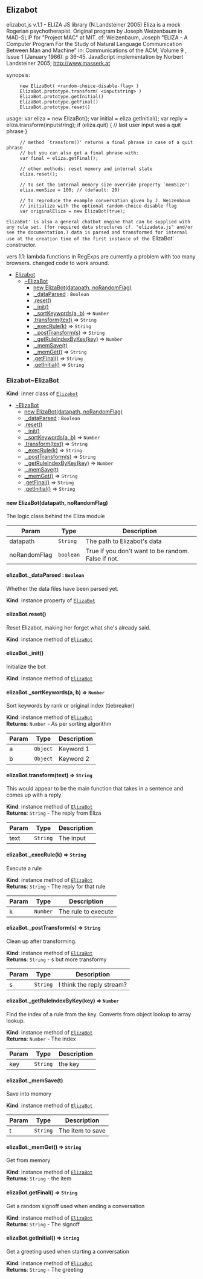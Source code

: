 <a name="eliza.module_Elizabot"></a>
## Elizabot
elizabot.js v.1.1 - ELIZA JS library (N.Landsteiner 2005)
  Eliza is a mock Rogerian psychotherapist.
  Original program by Joseph Weizenbaum in MAD-SLIP for "Project MAC" at MIT.
  cf: Weizenbaum, Joseph "ELIZA - A Computer Program For the Study of Natural Language
      Communication Between Man and Machine"
      in: Communications of the ACM; Volume 9 , Issue 1 (January 1966): p 36-45.
  JavaScript implementation by Norbert Landsteiner 2005; <http://www.masserk.at>

  synopsis:

         new ElizaBot( <random-choice-disable-flag> )
         ElizaBot.prototype.transform( <inputstring> )
         ElizaBot.prototype.getInitial()
         ElizaBot.prototype.getFinal()
         ElizaBot.prototype.reset()

  usage: var eliza = new ElizaBot();
         var initial = eliza.getInitial();
         var reply = eliza.transform(inputstring);
         if (eliza.quit) {
             // last user input was a quit phrase
         }

         // method `transform()' returns a final phrase in case of a quit phrase
         // but you can also get a final phrase with:
         var final = eliza.getFinal();

         // other methods: reset memory and internal state
         eliza.reset();

         // to set the internal memory size override property `memSize':
         eliza.memSize = 100; // (default: 20)

         // to reproduce the example conversation given by J. Weizenbaum
         // initialize with the optional random-choice-disable flag
         var originalEliza = new ElizaBot(true);

  `ElizaBot' is also a general chatbot engine that can be supplied with any rule set.
  (for required data structures cf. "elizadata.js" and/or see the documentation.)
  data is parsed and transformed for internal use at the creation time of the
  first instance of the `ElizaBot' constructor.

  vers 1.1: lambda functions in RegExps are currently a problem with too many browsers.
            changed code to work around.


* [Elizabot](#eliza.module_Elizabot)
  * [~ElizaBot](#eliza.module_Elizabot..ElizaBot)
    * [new ElizaBot(datapath, noRandomFlag)](#new_eliza.module_Elizabot..ElizaBot_new)
    * [._dataParsed](#eliza.module_Elizabot..ElizaBot+_dataParsed) : <code>Boolean</code>
    * [.reset()](#eliza.module_Elizabot..ElizaBot+reset)
    * [._init()](#eliza.module_Elizabot..ElizaBot+_init)
    * [._sortKeywords(a, b)](#eliza.module_Elizabot..ElizaBot+_sortKeywords) ⇒ <code>Number</code>
    * [.transform(text)](#eliza.module_Elizabot..ElizaBot+transform) ⇒ <code>String</code>
    * [._execRule(k)](#eliza.module_Elizabot..ElizaBot+_execRule) ⇒ <code>String</code>
    * [._postTransform(s)](#eliza.module_Elizabot..ElizaBot+_postTransform) ⇒ <code>String</code>
    * [._getRuleIndexByKey(key)](#eliza.module_Elizabot..ElizaBot+_getRuleIndexByKey) ⇒ <code>Number</code>
    * [._memSave(t)](#eliza.module_Elizabot..ElizaBot+_memSave)
    * [._memGet()](#eliza.module_Elizabot..ElizaBot+_memGet) ⇒ <code>String</code>
    * [.getFinal()](#eliza.module_Elizabot..ElizaBot+getFinal) ⇒ <code>String</code>
    * [.getInitial()](#eliza.module_Elizabot..ElizaBot+getInitial) ⇒ <code>String</code>

<a name="eliza.module_Elizabot..ElizaBot"></a>
### Elizabot~ElizaBot
**Kind**: inner class of <code>[Elizabot](#eliza.module_Elizabot)</code>  

* [~ElizaBot](#eliza.module_Elizabot..ElizaBot)
  * [new ElizaBot(datapath, noRandomFlag)](#new_eliza.module_Elizabot..ElizaBot_new)
  * [._dataParsed](#eliza.module_Elizabot..ElizaBot+_dataParsed) : <code>Boolean</code>
  * [.reset()](#eliza.module_Elizabot..ElizaBot+reset)
  * [._init()](#eliza.module_Elizabot..ElizaBot+_init)
  * [._sortKeywords(a, b)](#eliza.module_Elizabot..ElizaBot+_sortKeywords) ⇒ <code>Number</code>
  * [.transform(text)](#eliza.module_Elizabot..ElizaBot+transform) ⇒ <code>String</code>
  * [._execRule(k)](#eliza.module_Elizabot..ElizaBot+_execRule) ⇒ <code>String</code>
  * [._postTransform(s)](#eliza.module_Elizabot..ElizaBot+_postTransform) ⇒ <code>String</code>
  * [._getRuleIndexByKey(key)](#eliza.module_Elizabot..ElizaBot+_getRuleIndexByKey) ⇒ <code>Number</code>
  * [._memSave(t)](#eliza.module_Elizabot..ElizaBot+_memSave)
  * [._memGet()](#eliza.module_Elizabot..ElizaBot+_memGet) ⇒ <code>String</code>
  * [.getFinal()](#eliza.module_Elizabot..ElizaBot+getFinal) ⇒ <code>String</code>
  * [.getInitial()](#eliza.module_Elizabot..ElizaBot+getInitial) ⇒ <code>String</code>

<a name="new_eliza.module_Elizabot..ElizaBot_new"></a>
#### new ElizaBot(datapath, noRandomFlag)
The logic class behind the Eliza module


| Param | Type | Description |
| --- | --- | --- |
| datapath | <code>String</code> | The path to Elizabot's data |
| noRandomFlag | <code>boolean</code> | True if you don't want to be random. False if not. |

<a name="eliza.module_Elizabot..ElizaBot+_dataParsed"></a>
#### elizaBot._dataParsed : <code>Boolean</code>
Whether the data files have been parsed yet.

**Kind**: instance property of <code>[ElizaBot](#eliza.module_Elizabot..ElizaBot)</code>  
<a name="eliza.module_Elizabot..ElizaBot+reset"></a>
#### elizaBot.reset()
Reset Elizabot, making her forget what she's already said.

**Kind**: instance method of <code>[ElizaBot](#eliza.module_Elizabot..ElizaBot)</code>  
<a name="eliza.module_Elizabot..ElizaBot+_init"></a>
#### elizaBot._init()
Initialize the bot

**Kind**: instance method of <code>[ElizaBot](#eliza.module_Elizabot..ElizaBot)</code>  
<a name="eliza.module_Elizabot..ElizaBot+_sortKeywords"></a>
#### elizaBot._sortKeywords(a, b) ⇒ <code>Number</code>
Sort keywords by rank or original index (tiebreaker)

**Kind**: instance method of <code>[ElizaBot](#eliza.module_Elizabot..ElizaBot)</code>  
**Returns**: <code>Number</code> - As per sorting algorithm  

| Param | Type | Description |
| --- | --- | --- |
| a | <code>Object</code> | Keyword 1 |
| b | <code>Object</code> | Keyword 2 |

<a name="eliza.module_Elizabot..ElizaBot+transform"></a>
#### elizaBot.transform(text) ⇒ <code>String</code>
This would appear to be the main function that takes in a sentence and comes up with a reply

**Kind**: instance method of <code>[ElizaBot](#eliza.module_Elizabot..ElizaBot)</code>  
**Returns**: <code>String</code> - The reply from Eliza  

| Param | Type | Description |
| --- | --- | --- |
| text | <code>String</code> | The input |

<a name="eliza.module_Elizabot..ElizaBot+_execRule"></a>
#### elizaBot._execRule(k) ⇒ <code>String</code>
Execute a rule

**Kind**: instance method of <code>[ElizaBot](#eliza.module_Elizabot..ElizaBot)</code>  
**Returns**: <code>String</code> - The reply for that rule  

| Param | Type | Description |
| --- | --- | --- |
| k | <code>Number</code> | The rule to execute |

<a name="eliza.module_Elizabot..ElizaBot+_postTransform"></a>
#### elizaBot._postTransform(s) ⇒ <code>String</code>
Clean up after transforming.

**Kind**: instance method of <code>[ElizaBot](#eliza.module_Elizabot..ElizaBot)</code>  
**Returns**: <code>String</code> - s but more transformy  

| Param | Type | Description |
| --- | --- | --- |
| s | <code>String</code> | I think the reply stream? |

<a name="eliza.module_Elizabot..ElizaBot+_getRuleIndexByKey"></a>
#### elizaBot._getRuleIndexByKey(key) ⇒ <code>Number</code>
Find the index of a rule from the key. Converts from object lookup to array lookup.

**Kind**: instance method of <code>[ElizaBot](#eliza.module_Elizabot..ElizaBot)</code>  
**Returns**: <code>Number</code> - The index  

| Param | Type | Description |
| --- | --- | --- |
| key | <code>String</code> | the key |

<a name="eliza.module_Elizabot..ElizaBot+_memSave"></a>
#### elizaBot._memSave(t)
Save into memory

**Kind**: instance method of <code>[ElizaBot](#eliza.module_Elizabot..ElizaBot)</code>  

| Param | Type | Description |
| --- | --- | --- |
| t | <code>String</code> | The item to save |

<a name="eliza.module_Elizabot..ElizaBot+_memGet"></a>
#### elizaBot._memGet() ⇒ <code>String</code>
Get from memory

**Kind**: instance method of <code>[ElizaBot](#eliza.module_Elizabot..ElizaBot)</code>  
**Returns**: <code>String</code> - the item  
<a name="eliza.module_Elizabot..ElizaBot+getFinal"></a>
#### elizaBot.getFinal() ⇒ <code>String</code>
Get a random signoff used when ending a conversation

**Kind**: instance method of <code>[ElizaBot](#eliza.module_Elizabot..ElizaBot)</code>  
**Returns**: <code>String</code> - The signoff  
<a name="eliza.module_Elizabot..ElizaBot+getInitial"></a>
#### elizaBot.getInitial() ⇒ <code>String</code>
Get a greeting used when starting a conversation

**Kind**: instance method of <code>[ElizaBot](#eliza.module_Elizabot..ElizaBot)</code>  
**Returns**: <code>String</code> - The greeting  
